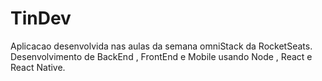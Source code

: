 # TinDev
Aplicacao desenvolvida nas aulas da semana omniStack da RocketSeats. Desenvolvimento de BackEnd , FrontEnd e Mobile usando Node , React e React Native.
